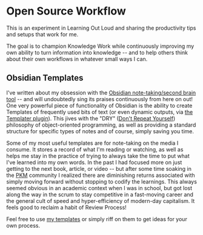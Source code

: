# Open Source Workflow
This is an experiment in Learning Out Loud and sharing the productivity tips and setups that work for me.

The goal is to champion Knowledge Work while continuously improving my own ability to turn information into knowledge -- and to help others think about their own workflows in whatever small ways I can.

## Obsidian Templates
I've written about my obsession with the [Obsidian note-taking/second brain tool](https://doctorparadox.github.io/thoughts.html#obsidian) -- and will undoubtedly sing its praises continuously from here on out! One very powerful piece of functionality of Obsidian is the ability to create Templates of frequently used bits of text (or even dynamic outputs, via [the Templater plugin](https://github.com/stars/doctorparadox/lists/obsidian-plugins)). This jives with the "DRY" ([Don't Repeat Yourself](https://www.plutora.com/blog/understanding-the-dry-dont-repeat-yourself-principle)) philosophy of object-oriented programming, as well as providing a standard structure for specific types of notes and of course, simply saving you time.

Some of my most useful templates are for note-taking on the media I consume. It stores a record of what I'm reading or watching, as well as helps me stay in the practice of trying to always take the time to put what I've learned into my own words. In the past I had focused more on just getting to the next book, article, or video -- but after some time soaking in the [PKM](https://en.wikipedia.org/wiki/Personal_knowledge_management) community I realized there are diminishing returns associated with simply moving forward without stopping to codify the learnings. This always seemed obvious in an academic context when I was in school, but got lost along the way in the scrum to stay competitive in a fast-moving career and the general cult of speed and hyper-efficiency of modern-day capitalism. It feels good to reclaim a habit of Review Process!

Feel free to use [my templates](https://github.com/doctorparadox/open-source-workflow/tree/main/obsidian/templates) or simply riff on them to get ideas for your own process.
